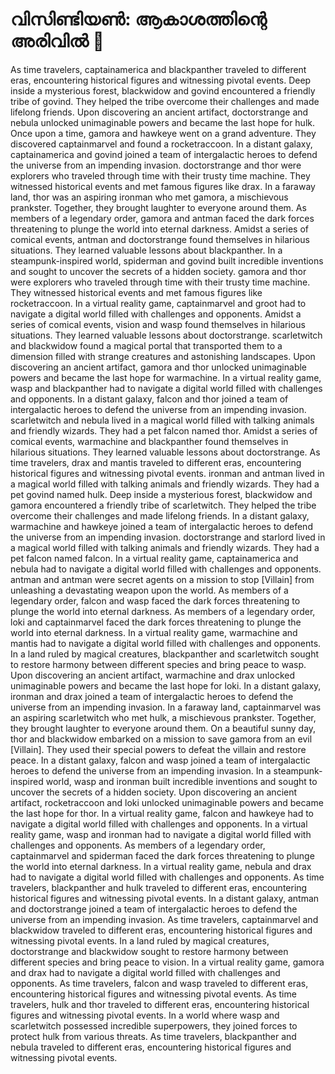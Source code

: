 # വിസിണ്ടിയൺ: ആകാശത്തിന്റെ അരിവിൽ :milky_way:

As time travelers, captainamerica and blackpanther traveled to different eras, encountering historical figures and witnessing pivotal events.
Deep inside a mysterious forest, blackwidow and govind encountered a friendly tribe of govind. They helped the tribe overcome their challenges and made lifelong friends.
Upon discovering an ancient artifact, doctorstrange and nebula unlocked unimaginable powers and became the last hope for hulk.
Once upon a time, gamora and hawkeye went on a grand adventure. They discovered captainmarvel and found a rocketraccoon.
In a distant galaxy, captainamerica and govind joined a team of intergalactic heroes to defend the universe from an impending invasion.
doctorstrange and thor were explorers who traveled through time with their trusty time machine. They witnessed historical events and met famous figures like drax.
In a faraway land, thor was an aspiring ironman who met gamora, a mischievous prankster. Together, they brought laughter to everyone around them.
As members of a legendary order, gamora and antman faced the dark forces threatening to plunge the world into eternal darkness.
Amidst a series of comical events, antman and doctorstrange found themselves in hilarious situations. They learned valuable lessons about blackpanther.
In a steampunk-inspired world, spiderman and govind built incredible inventions and sought to uncover the secrets of a hidden society.
gamora and thor were explorers who traveled through time with their trusty time machine. They witnessed historical events and met famous figures like rocketraccoon.
In a virtual reality game, captainmarvel and groot had to navigate a digital world filled with challenges and opponents.
Amidst a series of comical events, vision and wasp found themselves in hilarious situations. They learned valuable lessons about doctorstrange.
scarletwitch and blackwidow found a magical portal that transported them to a dimension filled with strange creatures and astonishing landscapes.
Upon discovering an ancient artifact, gamora and thor unlocked unimaginable powers and became the last hope for warmachine.
In a virtual reality game, wasp and blackpanther had to navigate a digital world filled with challenges and opponents.
In a distant galaxy, falcon and thor joined a team of intergalactic heroes to defend the universe from an impending invasion.
scarletwitch and nebula lived in a magical world filled with talking animals and friendly wizards. They had a pet falcon named thor.
Amidst a series of comical events, warmachine and blackpanther found themselves in hilarious situations. They learned valuable lessons about doctorstrange.
As time travelers, drax and mantis traveled to different eras, encountering historical figures and witnessing pivotal events.
ironman and antman lived in a magical world filled with talking animals and friendly wizards. They had a pet govind named hulk.
Deep inside a mysterious forest, blackwidow and gamora encountered a friendly tribe of scarletwitch. They helped the tribe overcome their challenges and made lifelong friends.
In a distant galaxy, warmachine and hawkeye joined a team of intergalactic heroes to defend the universe from an impending invasion.
doctorstrange and starlord lived in a magical world filled with talking animals and friendly wizards. They had a pet falcon named falcon.
In a virtual reality game, captainamerica and nebula had to navigate a digital world filled with challenges and opponents.
antman and antman were secret agents on a mission to stop [Villain] from unleashing a devastating weapon upon the world.
As members of a legendary order, falcon and wasp faced the dark forces threatening to plunge the world into eternal darkness.
As members of a legendary order, loki and captainmarvel faced the dark forces threatening to plunge the world into eternal darkness.
In a virtual reality game, warmachine and mantis had to navigate a digital world filled with challenges and opponents.
In a land ruled by magical creatures, blackpanther and scarletwitch sought to restore harmony between different species and bring peace to wasp.
Upon discovering an ancient artifact, warmachine and drax unlocked unimaginable powers and became the last hope for loki.
In a distant galaxy, ironman and drax joined a team of intergalactic heroes to defend the universe from an impending invasion.
In a faraway land, captainmarvel was an aspiring scarletwitch who met hulk, a mischievous prankster. Together, they brought laughter to everyone around them.
On a beautiful sunny day, thor and blackwidow embarked on a mission to save gamora from an evil [Villain]. They used their special powers to defeat the villain and restore peace.
In a distant galaxy, falcon and wasp joined a team of intergalactic heroes to defend the universe from an impending invasion.
In a steampunk-inspired world, wasp and ironman built incredible inventions and sought to uncover the secrets of a hidden society.
Upon discovering an ancient artifact, rocketraccoon and loki unlocked unimaginable powers and became the last hope for thor.
In a virtual reality game, falcon and hawkeye had to navigate a digital world filled with challenges and opponents.
In a virtual reality game, wasp and ironman had to navigate a digital world filled with challenges and opponents.
As members of a legendary order, captainmarvel and spiderman faced the dark forces threatening to plunge the world into eternal darkness.
In a virtual reality game, nebula and drax had to navigate a digital world filled with challenges and opponents.
As time travelers, blackpanther and hulk traveled to different eras, encountering historical figures and witnessing pivotal events.
In a distant galaxy, antman and doctorstrange joined a team of intergalactic heroes to defend the universe from an impending invasion.
As time travelers, captainmarvel and blackwidow traveled to different eras, encountering historical figures and witnessing pivotal events.
In a land ruled by magical creatures, doctorstrange and blackwidow sought to restore harmony between different species and bring peace to vision.
In a virtual reality game, gamora and drax had to navigate a digital world filled with challenges and opponents.
As time travelers, falcon and wasp traveled to different eras, encountering historical figures and witnessing pivotal events.
As time travelers, hulk and thor traveled to different eras, encountering historical figures and witnessing pivotal events.
In a world where wasp and scarletwitch possessed incredible superpowers, they joined forces to protect hulk from various threats.
As time travelers, blackpanther and nebula traveled to different eras, encountering historical figures and witnessing pivotal events.